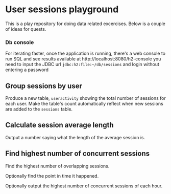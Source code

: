 # User sessions playground

This is a play repository for doing data related excercises.
Below is a couple of ideas for quests.

### Db console
For iterating faster, once the application is running, there's a web console to run SQL and see results available at
http://localhost:8080/h2-console
you need to input the JDBC url `jdbc:h2:file:~/db/sessions` and login without entering a password

## Group sessions by user

Produce a new table, `useractivity` showing the total number of sessions for each user.
Make the table's count automatically reflect when new sessions are added to the `sessions` table.

## Calculate session average length

Output a number saying what the length of the average session is.

## Find highest number of concurrent sessions

Find the highest number of overlapping sessions. 

Optionally find the point in time it happened.

Optionally output the highest number of concurrent sessions of each hour.
